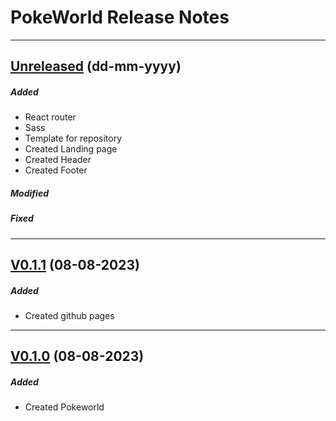 # PokeWorld Release Notes

---

## [Unreleased](https://github.com/AlejoMazzoni/pokeworld/compare/V0.1.1...develop) (dd-mm-yyyy)

##### Added

- React router
- Sass
- Template for repository
- Created Landing page
- Created Header
- Created Footer

##### Modified

##### Fixed

---

## [V0.1.1](https://github.com/AlejoMazzoni/pokeworld/compare/V0.1.0...V0.1.1) (08-08-2023)

##### Added

- Created github pages

---

## [V0.1.0](https://github.com/AlejoMazzoni/pokeworld/releases/tag/V0.1.0) (08-08-2023)

##### Added

- Created Pokeworld
